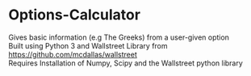 # Options-Calculator
Gives basic information (e.g The Greeks) from a user-given option  
Built using Python 3 and Wallstreet Library from https://github.com/mcdallas/wallstreet  
Requires Installation of Numpy, Scipy and the Wallstreet python library  
